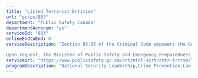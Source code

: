 ```yaml
---
title: "Listed Terrorist Entities"
url: "gc/ps/803"
department: "Public Safety Canada"
departmentAcronym: "ps"
serviceId: "803"
onlineEndtoEnd: 0
serviceDescription: "Section 83.05 of the Criminal Code empowers the Government of Canada to create a list of terrorist entities, administered by Public Safety Canada. The listing of an entity is a public means of identifying a group or individual as being associated with terrorism. A listed entity’s property is subject to seizure/restraint and/or forfeiture. Additionally, banks and other financial institutions are subject to reporting requirements with respect to an entity's property and must not allow those entities to access the property.  These institutions may not deal or otherwise dispose of the property. It is an offence to knowingly participate in or contribute to, directly or indirectly, any activity of a terrorist group.

Upon request, the Minister of Public Safety and Emergency Preparedness may authorize any person or financial institution to carry out a prohibited transaction or activity with a listed entity. Additionally, an entity whose name is the same as or similar to a name on the list, may apply to the Minister for a certificate stating that it is not that listed entity. Finally, a listed entity may apply to the Minister to be delisted."
serviceUrl: "https://www.publicsafety.gc.ca/cnt/ntnl-scrt/cntr-trrrsm/lstd-ntts/crrnt-lstd-ntts-en.aspx"
programDescription: "National Security Leadership,Crime Prevention,Law Enforcement and Policing"
---
```

